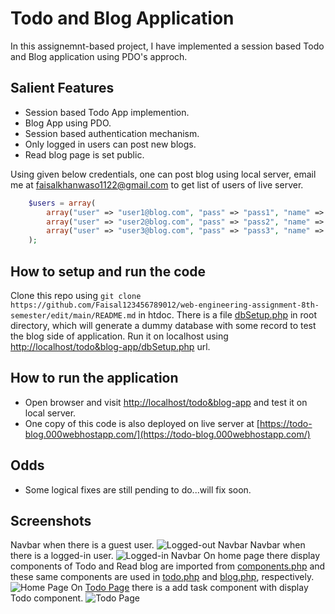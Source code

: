

# Todo and Blog Application

In this assignemnt-based project, I have implemented a session based Todo and Blog application using PDO's approch.

## Salient Features

- Session based Todo App implemention.
- Blog App using PDO.
- Session based authentication mechanism.
- Only logged in users can post new blogs.
- Read blog page is set public.

Using given below credentials, one can post blog using local server, email me at <faisalkhanwaso1122@gmail.com> to get list of users of live server.

```php
    $users = array(
        array("user" => "user1@blog.com", "pass" => "pass1", "name" => "shahrukh"),
        array("user" => "user2@blog.com", "pass" => "pass2", "name" => "aamir"),
        array("user" => "user3@blog.com", "pass" => "pass3", "name" => "Salman"),
    );
```

## How to setup and run the code

Clone this repo using `git clone https://github.com/Faisal123456789012/web-engineering-assignment-8th-semester/edit/main/README.md` in htdoc. There is a file [dbSetup.php](dbSetup.php) in root directory, which will generate a dummy database with some record to test the blog side of application. Run it on localhost using [http://localhost/todo&blog-app/dbSetup.php](http://localhost/todo&blog-app/dbSetup.php) url.

## How to run the application

- Open browser and visit [http://localhost/todo&blog-app](http://localhost/todo&blog-app) and test it on local server.
- One copy of this code is also deployed on live server at [https://todo-blog.000webhostapp.com/](https://todo-blog.000webhostapp.com/)

## Odds

- Some logical fixes are still pending to do...will fix soon.

## Screenshots

Navbar when there is a guest user.
![Logged-out Navbar](imgs/logged-out.png)
Navbar when there is a logged-in user.
![Logged-in Navbar](imgs/logged-in.png)
On home page there display components of Todo and Read blog are imported from [components.php](components.php) and these same components are used in [todo.php](todo.php) and [blog.php](blog.php), respectively.
![Home Page](imgs/home-page.png)
On [Todo Page](todo.php) there is a add task component with display Todo component.
![Todo Page](imgs/todo-page.png)
